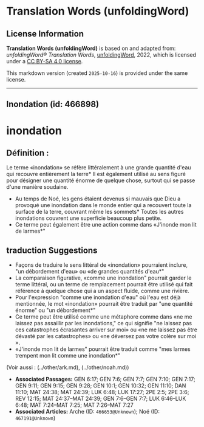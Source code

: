 # Translation Words (unfoldingWord)

## License Information

**Translation Words (unfoldingWord)** is based on and adapted from: _unfoldingWord® Translation Words_, [unfoldingWord](https://unfoldingword.org/utw), 2022, which is licensed under a [CC BY-SA 4.0 license](https://creativecommons.org/licenses/by-sa/4.0/legalcode.en).

This markdown version (created `2025-10-16`) is provided under the same license.



--------------------------------

## Inondation (id: 466898)

inondation
==========

Définition :
------------

Le terme «inondation» se réfère littéralement à une grande quantité d'eau qui recouvre entièrement la terre\* Il est également utilisé au sens figuré pour désigner une quantité énorme de quelque chose, surtout qui se passe d'une manière soudaine.

* Au temps de Noé, les gens étaient devenus si mauvais que Dieu a provoqué une inondation dans le monde entier qui a recouvert toute la surface de la terre, couvrant même les sommets\* Toutes les autres inondations couvrent une superficie beaucoup plus petite.
* Ce terme peut également être une action comme dans «J'inonde mon lit de larmes\*"

traduction Suggestions
----------------------

* Façons de traduire le sens littéral de «inondation» pourraient inclure, "un débordement d'eau» ou «de grandes quantités d'eau\*"
* La comparaison figurative, «comme une inondation" pourrait garder le terme littéral, ou un terme de remplacement pourrait être utilisé qui fait référence à quelque chose qui a un aspect fluide, comme une rivière.
* Pour l'expression "comme une inondation d'eau" où l'eau est déjà mentionnée, le mot «inondation» pourrait être traduit par "une quantité énorme" ou "un débordement\*"
* Ce terme peut être utilisé comme une métaphore comme dans «ne me laissez pas assaillir par les inondations," ce qui signifie "ne laissez pas ces catastrophes écrasantes arriver sur moi» ou «ne me laissez pas être dévasté par les catastrophes» ou «ne déversez pas votre colère sur moi ».
* «J'inonde mon lit de larmes" pourrait être traduit comme "mes larmes trempent mon lit comme une inondation\*"

(Voir aussi : (../other/ark.md), (../other/noah.md))

* **Associated Passages:** GEN 6:17; GEN 7:6; GEN 7:7; GEN 7:10; GEN 7:17; GEN 9:11; GEN 9:15; GEN 9:28; GEN 10:1; GEN 10:32; GEN 11:10; DAN 11:10; MAT 24:38; MAT 24:39; LUK 6:48; LUK 17:27; 2PE 2:5; 2PE 3:6; REV 12:15; MAT 24:37–MAT 24:39; GEN 7:6–GEN 7:7; LUK 6:46–LUK 6:48; MAT 7:24–MAT 7:25; MAT 7:26–MAT 7:27
* **Associated Articles:** Arche (ID: `466653@Unknown`); Noé (ID: `467191@Unknown`)

